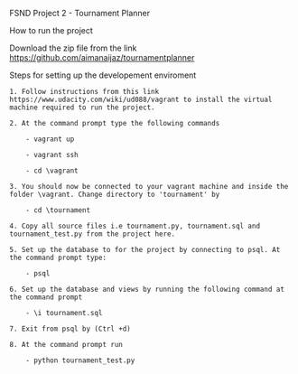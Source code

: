 FSND Project 2 - Tournament Planner

How to run the project

Download the zip file from the link https://github.com/aimanaijaz/tournamentplanner

Steps for setting up the developement enviroment 

    1. Follow instructions from this link https://www.udacity.com/wiki/ud088/vagrant to install the virtual machine required to run the project. 

    2. At the command prompt type the following commands

        - vagrant up

        - vagrant ssh

        - cd \vagrant    

    3. You should now be connected to your vagrant machine and inside the folder \vagrant. Change directory to 'tournament' by

        - cd \tournament
        
    4. Copy all source files i.e tournament.py, tournament.sql and tournament_test.py from the project here. 

    5. Set up the database to for the project by connecting to psql. At the command prompt type:

        - psql

    6. Set up the database and views by running the following command at the command prompt 

        - \i tournament.sql

    7. Exit from psql by (Ctrl +d)

    8. At the command prompt run

        - python tournament_test.py


